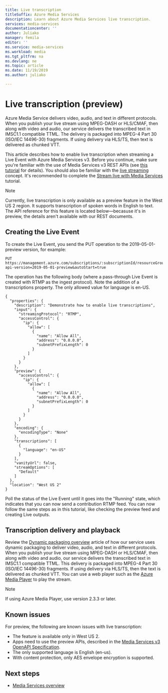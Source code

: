 ```yaml
---
title: Live transcription
titleSuffix: Azure Media Services
description: Learn about Azure Media Services live transcription.  
services: media-services
documentationcenter: ''
author: Juliako
manager: femila
editor: ''
ms.service: media-services
ms.workload: media
ms.tgt_pltfrm: na
ms.devlang: ne
ms.topic: article
ms.date: 11/19/2019
ms.author: juliako

---
```


# Live transcription (preview)

Azure Media Service delivers video, audio, and text in different protocols. When you publish your live stream using MPEG-DASH or HLS/CMAF, then along with video and audio, our service delivers the transcribed text in IMSC1.1 compatible TTML. The delivery is packaged into MPEG-4 Part 30 (ISO/IEC 14496-30) fragments. If using delivery via HLS/TS, then text is delivered as chunked VTT.

This article describes how to enable live transcription when streaming a Live Event with Azure Media Services v3. Before you continue, make sure you're familiar with the use of Media Services v3 REST APIs (see [this tutorial](stream-files-tutorial-with-rest.md) for details). You should also be familiar with the [live streaming](live-streaming-overview.md) concept. It's recommended to complete the [Stream live with Media Services](stream-live-tutorial-with-api.md) tutorial.

> [!NOTE]
> Currently, live transcription is only available as a preview feature in the West US 2 region. It supports transcription of spoken words in English to text. The API reference for this feature is located below—becasuse it's in preview, the details aren't available with our REST documents.

## Creating the Live Event

To create the Live Event, you send the PUT operation to the 2019-05-01-preview version, for example:

```
PUT https://management.azure.com/subscriptions/:subscriptionId/resourceGroups/:resourceGroupName/providers/Microsoft.Media/mediaServices/:accountName/liveEvents/:liveEventName?api-version=2019-05-01-preview&autoStart=true 
```

The operation has the following body (where a pass-through Live Event is created with RTMP as the ingest protocol). Note the addition of a transcriptions property. The only allowed value for language is en-US.

```
{ 
  "properties": { 
    "description": "Demonstrate how to enable live transcriptions", 
    "input": { 
      "streamingProtocol": "RTMP", 
      "accessControl": { 
        "ip": { 
          "allow": [ 
            { 
              "name": "Allow All", 
              "address": "0.0.0.0", 
              "subnetPrefixLength": 0 
            } 
          ] 
        } 
      } 
    }, 
    "preview": { 
      "accessControl": { 
        "ip": { 
          "allow": [ 
            { 
              "name": "Allow All", 
              "address": "0.0.0.0", 
              "subnetPrefixLength": 0 
            } 
          ] 
        } 
      } 
    }, 
    "encoding": { 
      "encodingType": "None" 
    }, 
    "transcriptions": [ 
      { 
        "language": "en-US" 
      } 
    ], 
    "vanityUrl": false, 
    "streamOptions": [ 
      "Default" 
    ] 
  }, 
  "location": "West US 2" 
} 
```

Poll the status of the Live Event until it goes into the "Running" state, which indicates that you can now send a contribution RTMP feed. You can now follow the same steps as in this tutorial, like checking the preview feed and creating Live outputs.

## Transcription delivery and playback

Review the [Dynamic packaging overview](dynamic-packaging-overview.md#to-prepare-your-source-files-for-delivery) article of how our service uses dynamic packaging to deliver video, audio, and text in different protocols. When you publish your live stream using MPEG-DASH or HLS/CMAF, then along with video and audio, our service delivers the transcribed text in IMSC1.1 compatible TTML. This delivery is packaged into MPEG-4 Part 30 (ISO/IEC 14496-30) fragments. If using delivery via HLS/TS, then the text is delivered as chunked VTT. You can use a web player such as the [Azure Media Player](use-azure-media-player.md) to play the stream.  

> [!NOTE]
> If using Azure Media Player, use version 2.3.3 or later.

## Known issues

For preview, the following are known issues with live transcription:

* The feature is available only in West US 2.
* Apps need to use the preview APIs, described in the [Media Services v3 OpenAPI Specification](https://github.com/Azure/azure-rest-api-specs/blob/master/specification/mediaservices/resource-manager/Microsoft.Media/preview/2019-05-01-preview/streamingservice.json).
* The only supported language is English (en-us).
* With content protection, only AES envelope encryption is supported.

## Next steps

* [Media Services overview](media-services-overview.md)
